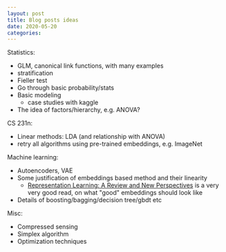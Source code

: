 ```yaml
---
layout: post
title: Blog posts ideas
date: 2020-05-20
categories: 
---
```

Statistics:
- GLM, canonical link functions, with many examples
- stratification
- Fieller test
- Go through basic probability/stats
- Basic modeling
  - case studies with kaggle
- The idea of factors/hierarchy, e.g. ANOVA?
 
CS 231n:
  - Linear methods: LDA (and relationship with ANOVA)
  - retry all algorithms using pre-trained embeddings, e.g. ImageNet

Machine learning:
- Autoencoders, VAE
- Some justification of embeddings based method and their linearity
  - [Representation Learning: A Review and New Perspectives](https://arxiv.org/pdf/1206.5538.pdf) is a very very good read, on what "good" embeddings should look like
- Details of boosting/bagging/decision tree/gbdt etc

Misc:
- Compressed sensing
- Simplex algorithm
- Optimization techniques
